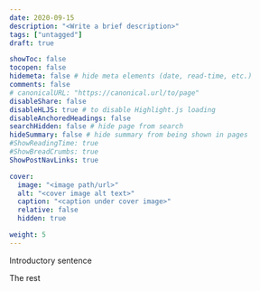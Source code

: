 ```yaml
---
date: 2020-09-15
description: "<Write a brief description>"
tags: ["untagged"]
draft: true

showToc: false
tocopen: false
hidemeta: false # hide meta elements (date, read-time, etc.)
comments: false
# canonicalURL: "https://canonical.url/to/page"
disableShare: false
disableHLJS: true # to disable Highlight.js loading
disableAnchoredHeadings: false
searchHidden: false # hide page from search
hideSummary: false # hide summary from being shown in pages
#ShowReadingTime: true
#ShowBreadCrumbs: true
ShowPostNavLinks: true

cover:
  image: "<image path/url>"
  alt: "<cover image alt text>"
  caption: "<caption under cover image>"
  relative: false
  hidden: true

weight: 5
---
```


Introductory sentence

<!--more-->

The rest